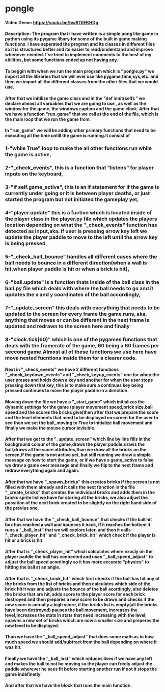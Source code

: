 # pongle
#### Video Demo:  https://youtu.be/hwSTtlEKHDg
#### Description: The program that i have written is a simple pong like game in python using its pygame libary for some of the built in game making functions. I have seperated the program and its classes in different files so it is structured better and its easier to read/understand and improve whenever needed. I've tried to implement comments to the best of my abilities, but some functions ended up not having any. 
#### To beggin with when we run the main program which is "pongle.py" we import all the libraries that we will ever use like pygame,time,sys,etc. and then we import all the different classes from the other files that we would use. 
#### After that we initilize the game class and in the "def __innit__(self):" we declare almost all varuables that we are going to use , as well as the window for the game, the windows caption and the game clock. After that we have a function "run_game" that we call at the end of the file, which is the main loop that we run the game from.
#### In "run_game" we will be adding other primary functions that need to be executing all the time untill the game is running.It consist of 
### 1-"while True" loop to make the all other functions run while the game is active,
### 2-"_check_events", this is a function that "listens" for player inputs on the keyboard, 
### 3-"if self.game_active", this is an if statement for if the game is currently under going or it is between player deaths, or just started the program but not initiated the gameplay yet,
### 4-"player.update" this is a fuction which is located inside of the player class in the player.py file which updates the players location depending on what the "_check_events" function has detected as input,aka. if user is pressing arrow key left we update the player paddle to move to the left until the arrow key is being pressed,
### 5-"_check_ball_bounce" handles all different cases where the ball needs to bounce in a different direction(when a wall is hit,when player paddle is hit or when a brick is hit),
### 6-"ball.update" is a function thats inside of the ball class in the ball.py file which deals with where the ball needs to go and it updates the x and y coordinates of the ball accordingly, 
### 7-"_update_screen" this deals with everything that needs to be updated to the screen for every frame the game runs, aka. anything that moves or can be different in the next frame is updated and redrawn to the screen here and finally 
### 8-"clock.tick(60)" which is one of the pygames functions that deals with the framerate of the game, 60 being a 60 frames per seccond game.Almost all of these functions we use here have move nested fucntions inside them for a clearer code.
#### Next in "_check_events" we have 2 different functions "_check_keydown_events" and "_check_keyup_events" one for when the user preses and holds down a key and another for when the user stops pressing down that key, this is to make sure a continues key being pressed continues to move the player paddle in a direction.
#### Moving down the file we have a "_start_game" which initializes the dynamic settings for the game (player movement speed,brick size,ball speed and the scores the bricks give)then after that we prepare the score and the level elements that need to be displayed on screen for the user to see then we set the ball_moving to True to initialize ball movement and finally we make the mouse cursor invisible.
#### After that we get to the "_update_screen" which line by line fills in the background colour of the game,draws the player paddle,draws the ball,draws all the score attributes,than we draw all the bricks on the screen,if the game is not active yet, but still running we draw a simple message on how to start the game, or if we have a game_active to false we draw a game over message and finally we flip to the next frame and redraw everything again and again. 
#### After that we have "_spawn_bricks" this creates bricks if the screen is not filled with them already and it calls the next function in the file "_create_bricks" that creates the individual bricks and adds them in the bricks sprite list we have for storing all the bricks, we also adjust the possition of the next brick created to be slightly on the right hand side of the previus one.
#### After that we have the "_check_ball_bounce" that checks if the ball hit box has reached a wall and bounces it back, if it reaches the bottom it runs a "_ball_lost" that we will explore later, and then it calls "_check_player_hit" and "_check_brick_hit" which check if the player is hit or a brick is hit.
#### After that is "_check_player_hit" which calculates where exacly on the player paddle the ball has connected and uses "_ball_speed_adjust" to adjust the ball speed acordingly so it has more accurate "physics" to hitting the ball at an angle. 
#### After that is "_check_brick_hit" which first checks if the ball has hit any of the bricks from the list of bricks and then calculates which side of the brick hit it was and adjusts the bounce of the ball acordingly, also deletes the bricks that are hit, adds score to the player score for each brick destroyed and then prepares a new score to be drawn and checks if the new score is actually a high score, if the bricks list is empty(all the bricks have been destroyed) pauses the ball movement, increases the level,increases the stats in stats that need increasing with the level, spawns a new set of bricks which are now a smaller size and preperes the new level to be displayed.
#### Than we have the "_ball_speed_adjust" that does some math as to how much speed we should add/subtract from the ball depending on where it was hit.
#### Finally we have the "_ball_lost" which reduces lives if we have any left and makes the ball to not be moving so the player can freely adjust the paddle wherever he sees fit before starting another run if not it stops the game indefinetly
#### And after that we have the block that runs the main function.
